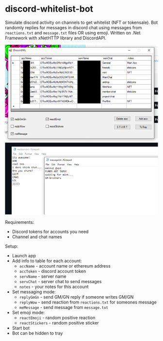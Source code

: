 # discord-whitelist-bot
Simulate discord activity on channels to get whitelist (NFT or tokensale). 
Bot randomly replies for messages in discord chat using messages from `reactions.txt` and `message.txt` files OR using emoji.
Written on .Net Framework with xNetHTTP library and DiscordAPI.

![alt text](https://github.com/ak1rahunt3r/discord-whitelist-bot/blob/main/discordWL.png?raw=true)
![alt text](https://github.com/ak1rahunt3r/discord-whitelist-bot/blob/main/discordWLtext.png?raw=true)

Requirements:
- Discord tokens for accounts you need
- Channel and chat names

Setup:
- Launch app
- Add info to table for each account:
  - `accName` - account name or ethereum address
  - `accToken` - discord account token
  - `servName` - server name
  - `servChat` - server chat to send messages
  - `notes` - your notes for this account
- Set messaging mode:
  - `replyGmGn` - send GM/GN reply if someone writes GM/GN
  - `replyWow` - send reaction from `reactions.txt` for someones message
  - `meMessage` - send message from `message.txt`
- Set emoji mode:
  - `reactEmoji` - random positive reaction
  - `reactStickers` - random positive sticker
- Start bot
- Bot can be hidden to tray
